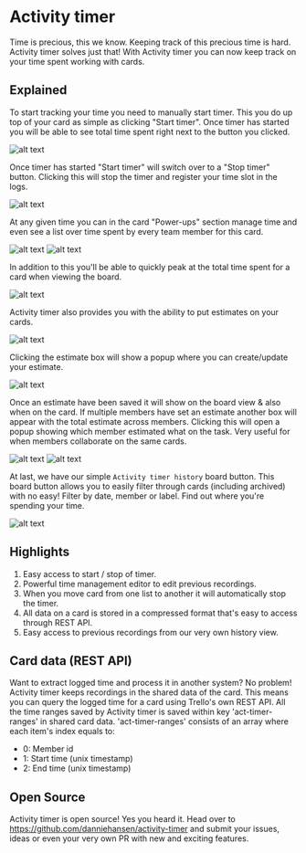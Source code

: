 # Activity timer
Time is precious, this we know. Keeping track of this precious time is hard. Activity timer solves just that! With Activity timer you can now keep track on your time spent working with cards.


## Explained

To start tracking your time you need to manually start timer. This you do up top of your card as simple as clicking "Start timer". Once timer has started you will be able to see total time spent right next to the button you clicked. 

![alt text](https://d3eyxhmqemauky.cloudfront.net/images/screenshot1.png "Start timer & time spent")

Once timer has started "Start timer" will switch over to a "Stop timer" button. Clicking this will stop the timer and register your time slot in the logs.

![alt text](https://d3eyxhmqemauky.cloudfront.net/images/screenshot2.png "Stop timer & time spent")

At any given time you can in the card "Power-ups" section manage time and even see a list over time spent by every team member for this card.

![alt text](https://d3eyxhmqemauky.cloudfront.net/images/screenshot3.png "Clear data, manage time and time spent")
![alt text](https://d3eyxhmqemauky.cloudfront.net/images/screenshot5.png "Manage time")

In addition to this you'll be able to quickly peak at the total time spent for a card when viewing the board.

![alt text](https://d3eyxhmqemauky.cloudfront.net/images/screenshot4.png "Time spent")

Activity timer also provides you with the ability to put estimates on your cards.

![alt text](https://d3eyxhmqemauky.cloudfront.net/images/screenshot7.png "Estimate")

Clicking the estimate box will show a popup where you can create/update your estimate.

![alt text](https://d3eyxhmqemauky.cloudfront.net/images/screenshot10.png "Change estimate")

Once an estimate have been saved it will show on the board view & also when on the card. If multiple members have set an estimate another box will appear with the total estimate across members. Clicking this will open a popup showing which member estimated what on the task. Very useful for when members collaborate on the same cards.

![alt text](https://d3eyxhmqemauky.cloudfront.net/images/screenshot9.png "Estimate")
![alt text](https://d3eyxhmqemauky.cloudfront.net/images/screenshot8.png "Estimates")

At last, we have our simple `Activity timer history` board button. This board button allows you to easily filter through cards (including archived) with no easy! Filter by date, member or label. Find out where you're spending your time.

![alt text](https://d3eyxhmqemauky.cloudfront.net/images/screenshot6.png "Activity timer history")

## Highlights

1. Easy access to start / stop of timer.
2. Powerful time management editor to edit previous recordings.
3. When you move card from one list to another it will automatically stop the timer.
4. All data on a card is stored in a compressed format that's easy to access through REST API.
5. Easy access to previous recordings from our very own history view.

## Card data (REST API)

Want to extract logged time and process it in another system? No problem! Activity timer keeps recordings in the shared data of the card. This means you can query the logged time for a card using Trello's own REST API. All the time ranges saved by Activity timer is saved within key 'act-timer-ranges' in shared card data. 'act-timer-ranges' consists of an array where each item's index equals to:

- 0: Member id
- 1: Start time (unix timestamp)
- 2: End time (unix timestamp)

## Open Source

Activity timer is open source! Yes you heard it. Head over to https://github.com/danniehansen/activity-timer and submit your issues, ideas or even your very own PR with new and exciting features.